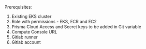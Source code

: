 Prerequisites:
1. Existing EKS cluster
2. Role with permissions - EKS, ECR and EC2
3. Prisma Cloud Access and Secret keys to be added in Git variable
4. Compute Console URL
5. Gitlab runner
6. Gitlab account

